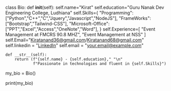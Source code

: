 class Bio:
    def __init__(self):
        self.name="Kirat"
        self.education="Guru Nanak Dev Engineering College, Ludhiana"
        self.Skills={
            "Programming":["Python","C++","C","Jquery","Javascript","NodeJS"],
            "FrameWorks":["Bootstrap","Tailwind-CSS"],
            "Microsoft-Office":["PPT","Excel","Access","OneNote","Word"],
            }
        self.Experience=[
            "Event Management at FMCRS 90.8 MHZ",
            "Event Management at NSS"
        ]
        self.Email="Kiratanand36@gmail.com/Kiratanand68@gmail.com"
        self.linkedin = "[LinkedIn](https://www.linkedin.com/in/yourusername)"
        self.email = "your.email@example.com"

    def __str__(self):
        return (f"{self.name} - {self.education}," "\n"
                f"Passionate in technologies and fluent in {self.Skills}")

my_bio = Bio()


print(my_bio)
